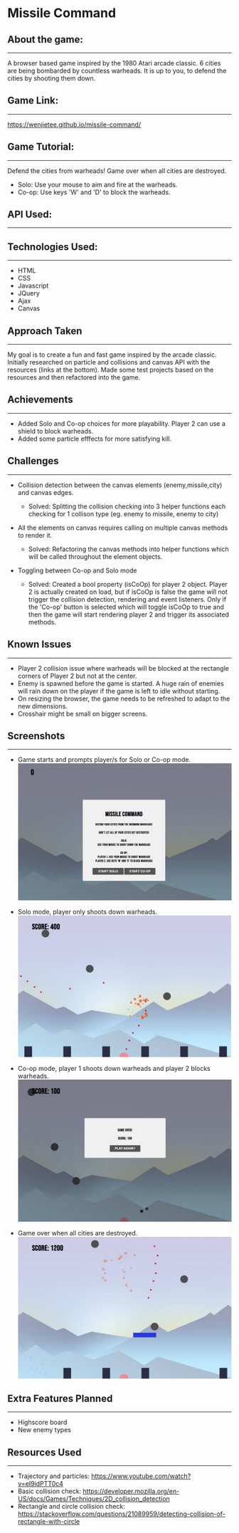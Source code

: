 # Missile Command

## About the game:

---

A browser based game inspired by the 1980 Atari arcade classic. 6 cities are being bombarded by countless warheads. It is up to you, to defend the cities by shooting them down.

## Game Link:

---

https://wenjietee.github.io/missile-command/

## Game Tutorial:

---

Defend the cities from warheads! Game over when all cities are destroyed.

- Solo: Use your mouse to aim and fire at the warheads.
- Co-op: Use keys 'W' and 'D' to block the warheads.

## API Used:

---

## Technologies Used:

---

- HTML
- CSS
- Javascript
- JQuery
- Ajax
- Canvas

## Approach Taken

---

My goal is to create a fun and fast game inspired by the arcade classic. Initially researched on particle and collisions and canvas API with the resources (links at the bottom). Made some test projects based on the resources and then refactored into the game.

## Achievements

---

- Added Solo and Co-op choices for more playability. Player 2 can use a shield to block warheads.
- Added some particle efffects for more satisfying kill.

## Challenges

---

- Collision detection between the canvas elements (enemy,missile,city) and canvas edges.

  - Solved: Splitting the collision checking into 3 helper functions each checking for 1 collison type (eg. enemy to missile, enemy to city)

- All the elements on canvas requires calling on multiple canvas methods to render it.

  - Solved: Refactoring the canvas methods into helper functions which will be called throughout the element objects.

- Toggling between Co-op and Solo mode
  - Solved: Created a bool property (isCoOp) for player 2 object. Player 2 is actually created on load, but if isCoOp is false the game will not trigger the collision detection, rendering and event listeners. Only if the 'Co-op' button is selected which will toggle isCoOp to true and then the game will start rendering player 2 and trigger its associated methods.

## Known Issues

---

- Player 2 collision issue where warheads will be blocked at the rectangle corners of Player 2 but not at the center.
- Enemy is spawned before the game is started. A huge rain of enemies will rain down on the player if the game is left to idle without starting.
- On resizing the browser, the game needs to be refreshed to adapt to the new dimensions.
- Crosshair might be small on bigger screens.

## Screenshots

---

- Game starts and prompts player/s for Solo or Co-op mode.
  ![start game](img/mc-1.JPG)

- Solo mode, player only shoots down warheads.
  ![solo](img/mc-2.JPG)

- Co-op mode, player 1 shoots down warheads and player 2 blocks warheads.
  ![co-op](img/mc-3.JPG)

- Game over when all cities are destroyed.
  ![gameover](img/mc-4.JPG)

## Extra Features Planned

---

- Highscore board
- New enemy types

## Resources Used

---

- Trajectory and particles: https://www.youtube.com/watch?v=eI9idPTT0c4
- Basic collision check: https://developer.mozilla.org/en-US/docs/Games/Techniques/2D_collision_detection
- Rectangle and circle collision check: https://stackoverflow.com/questions/21089959/detecting-collision-of-rectangle-with-circle
